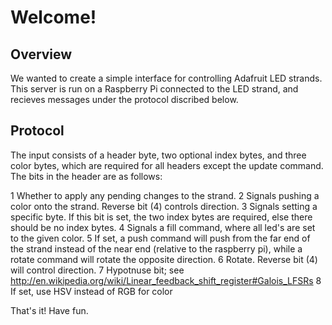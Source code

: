 Welcome!
========

Overview
--------

We wanted to create a simple interface for controlling Adafruit LED strands.
This server is run on a Raspberry Pi connected to the LED strand, and recieves
messages under the protocol discribed below.

Protocol
--------

The input consists of a header byte, two optional index bytes, and three color
bytes, which are required for all headers except the update command. The bits in
the header are as follows:

  1 Whether to apply any pending changes to the strand.
  2 Signals pushing a color onto the strand. Reverse bit (4) controls direction.
  3 Signals setting a specific byte. If this bit is set, the two index bytes are
    required, else there should be no index bytes.
  4 Signals a fill command, where all led's are set to the given color.
  5 If set, a push command will push from the far end of the strand instead of
    the near end (relative to the raspberry pi), while a rotate command will
    rotate the opposite direction.
  6 Rotate. Reverse bit (4) will control direction.
  7 Hypotnuse bit; see
    http://en.wikipedia.org/wiki/Linear_feedback_shift_register#Galois_LFSRs
  8 If set, use HSV instead of RGB for color

That's it! Have fun.
